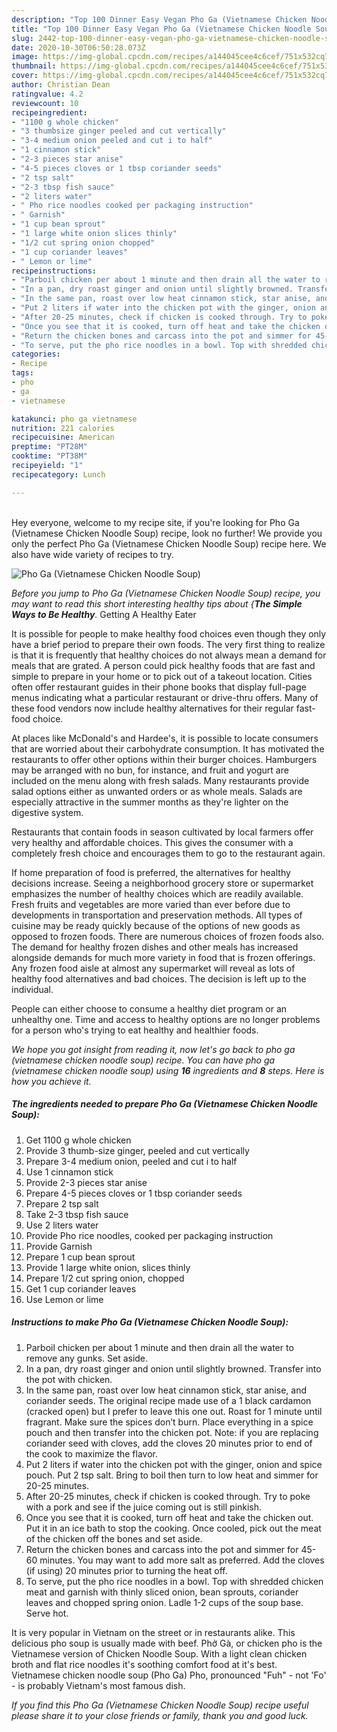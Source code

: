 ```yaml
---
description: "Top 100 Dinner Easy Vegan Pho Ga (Vietnamese Chicken Noodle Soup)"
title: "Top 100 Dinner Easy Vegan Pho Ga (Vietnamese Chicken Noodle Soup)"
slug: 2442-top-100-dinner-easy-vegan-pho-ga-vietnamese-chicken-noodle-soup
date: 2020-10-30T06:50:28.073Z
image: https://img-global.cpcdn.com/recipes/a144045cee4c6cef/751x532cq70/pho-ga-vietnamese-chicken-noodle-soup-recipe-main-photo.jpg
thumbnail: https://img-global.cpcdn.com/recipes/a144045cee4c6cef/751x532cq70/pho-ga-vietnamese-chicken-noodle-soup-recipe-main-photo.jpg
cover: https://img-global.cpcdn.com/recipes/a144045cee4c6cef/751x532cq70/pho-ga-vietnamese-chicken-noodle-soup-recipe-main-photo.jpg
author: Christian Dean
ratingvalue: 4.2
reviewcount: 10
recipeingredient:
- "1100 g whole chicken"
- "3 thumbsize ginger peeled and cut vertically"
- "3-4 medium onion peeled and cut i to half"
- "1 cinnamon stick"
- "2-3 pieces star anise"
- "4-5 pieces cloves or 1 tbsp coriander seeds"
- "2 tsp salt"
- "2-3 tbsp fish sauce"
- "2 liters water"
- " Pho rice noodles cooked per packaging instruction"
- " Garnish"
- "1 cup bean sprout"
- "1 large white onion slices thinly"
- "1/2 cut spring onion chopped"
- "1 cup coriander leaves"
- " Lemon or lime"
recipeinstructions:
- "Parboil chicken per about 1 minute and then drain all the water to remove any gunks. Set aside."
- "In a pan, dry roast ginger and onion until slightly browned. Transfer into the pot with chicken."
- "In the same pan, roast over low heat cinnamon stick, star anise, and coriander seeds. The original recipe made use of a 1 black cardamon (cracked open) but I prefer to leave this one out. Roast for 1 minute until fragrant. Make sure the spices don’t burn. Place everything in a spice pouch and then transfer into the chicken pot. Note: if you are replacing coriander seed with cloves, add the cloves 20 minutes prior to end of the cook to maximize the flavor."
- "Put 2 liters if water into the chicken pot with the ginger, onion and spice pouch. Put 2 tsp salt. Bring to boil then turn to low heat and simmer for 20-25 minutes."
- "After 20-25 minutes, check if chicken is cooked through. Try to poke with a pork and see if the juice coming out is still pinkish."
- "Once you see that it is cooked, turn off heat and take the chicken out. Put it in an ice bath to stop the cooking. Once cooled, pick out the meat of the chicken off the bones and set aside."
- "Return the chicken bones and carcass into the pot and simmer for 45-60 minutes. You may want to add more salt as preferred. Add the cloves (if using) 20 minutes prior to turning the heat off."
- "To serve, put the pho rice noodles in a bowl. Top with shredded chicken meat and garnish with thinly sliced onion, bean sprouts, coriander leaves and chopped spring onion. Ladle 1-2 cups of the soup base. Serve hot."
categories:
- Recipe
tags:
- pho
- ga
- vietnamese

katakunci: pho ga vietnamese 
nutrition: 221 calories
recipecuisine: American
preptime: "PT28M"
cooktime: "PT38M"
recipeyield: "1"
recipecategory: Lunch

---
```

<br>
Hey everyone, welcome to my recipe site, if you're looking for Pho Ga (Vietnamese Chicken Noodle Soup) recipe, look no further! We provide you only the perfect Pho Ga (Vietnamese Chicken Noodle Soup) recipe here. We also have wide variety of recipes to try.
<br>


![Pho Ga (Vietnamese Chicken Noodle Soup)](https://img-global.cpcdn.com/recipes/a144045cee4c6cef/751x532cq70/pho-ga-vietnamese-chicken-noodle-soup-recipe-main-photo.jpg)

<i>Before you jump to Pho Ga (Vietnamese Chicken Noodle Soup) recipe, you may want to read this short interesting healthy tips about {<strong>The Simple Ways to Be Healthy</strong>.</i>
Getting A Healthy Eater

It is possible for people to make healthy food choices even though they only have a brief period to prepare their own foods. The very first thing to realize is that it is frequently that healthy choices do not always mean a demand for meals that are grated. A person could pick healthy foods that are fast and simple to prepare in your home or to pick out of a takeout location. Cities often offer restaurant guides in their phone books that display full-page menus indicating what a particular restaurant or drive-thru offers. Many of these food vendors now include healthy alternatives for their regular fast-food choice.

At places like McDonald's and Hardee's, it is possible to locate consumers that are worried about their carbohydrate consumption.  It has motivated the restaurants to offer other options within their burger choices. Hamburgers may be arranged with no bun, for instance, and fruit and yogurt are included on the menu along with fresh salads. Many restaurants provide salad options either as unwanted orders or as whole meals.  Salads are especially attractive in the summer months as they're lighter on the digestive system.

Restaurants that contain foods in season cultivated by local farmers offer very healthy and affordable choices.  This gives the consumer with a completely fresh choice and encourages them to go to the restaurant again.

If home preparation of food is preferred, the alternatives for healthy decisions increase. Seeing a neighborhood grocery store or supermarket emphasizes the number of healthy choices which are readily available. Fresh fruits and vegetables are more varied than ever before due to developments in transportation and preservation methods.  All types of cuisine may be ready quickly because of the options of new goods as opposed to frozen foods. There are numerous choices of frozen foods also. The demand for healthy frozen dishes and other meals has increased alongside demands for much more variety in food that is frozen offerings. Any frozen food aisle at almost any supermarket will reveal as lots of healthy food alternatives and bad choices. The decision is left up to the individual.

People can either choose to consume a healthy diet program or an unhealthy one. Time and access to healthy options are no longer problems for a person who's trying to eat healthy and healthier foods.


<i>We hope you got insight from reading it, now let's go back to pho ga (vietnamese chicken noodle soup) recipe. You can have pho ga (vietnamese chicken noodle soup) using <strong>16</strong> ingredients and <strong>8</strong> steps. Here is how you achieve it.
</i>

##### The ingredients needed to prepare Pho Ga (Vietnamese Chicken Noodle Soup):

1. Get 1100 g whole chicken
1. Provide 3 thumb-size ginger, peeled and cut vertically
1. Prepare 3-4 medium onion, peeled and cut i to half
1. Use 1 cinnamon stick
1. Provide 2-3 pieces star anise
1. Prepare 4-5 pieces cloves or 1 tbsp coriander seeds
1. Prepare 2 tsp salt
1. Take 2-3 tbsp fish sauce
1. Use 2 liters water
1. Provide  Pho rice noodles, cooked per packaging instruction
1. Provide  Garnish
1. Prepare 1 cup bean sprout
1. Provide 1 large white onion, slices thinly
1. Prepare 1/2 cut spring onion, chopped
1. Get 1 cup coriander leaves
1. Use  Lemon or lime


##### Instructions to make Pho Ga (Vietnamese Chicken Noodle Soup):

1. Parboil chicken per about 1 minute and then drain all the water to remove any gunks. Set aside.
1. In a pan, dry roast ginger and onion until slightly browned. Transfer into the pot with chicken.
1. In the same pan, roast over low heat cinnamon stick, star anise, and coriander seeds. The original recipe made use of a 1 black cardamon (cracked open) but I prefer to leave this one out. Roast for 1 minute until fragrant. Make sure the spices don’t burn. Place everything in a spice pouch and then transfer into the chicken pot. Note: if you are replacing coriander seed with cloves, add the cloves 20 minutes prior to end of the cook to maximize the flavor.
1. Put 2 liters if water into the chicken pot with the ginger, onion and spice pouch. Put 2 tsp salt. Bring to boil then turn to low heat and simmer for 20-25 minutes.
1. After 20-25 minutes, check if chicken is cooked through. Try to poke with a pork and see if the juice coming out is still pinkish.
1. Once you see that it is cooked, turn off heat and take the chicken out. Put it in an ice bath to stop the cooking. Once cooled, pick out the meat of the chicken off the bones and set aside.
1. Return the chicken bones and carcass into the pot and simmer for 45-60 minutes. You may want to add more salt as preferred. Add the cloves (if using) 20 minutes prior to turning the heat off.
1. To serve, put the pho rice noodles in a bowl. Top with shredded chicken meat and garnish with thinly sliced onion, bean sprouts, coriander leaves and chopped spring onion. Ladle 1-2 cups of the soup base. Serve hot.


It is very popular in Vietnam on the street or in restaurants alike. This delicious pho soup is usually made with beef. Phở Gà, or chicken pho is the Vietnamese version of Chicken Noodle Soup. With a light clean chicken broth and flat rice noodles it&#39;s soothing comfort food at it&#39;s best. Vietnamese chicken noodle soup (Pho Ga) Pho, pronounced &#34;Fuh&#34; - not &#39;Fo&#39; - is probably Vietnam&#39;s most famous dish. 

<i>If you find this Pho Ga (Vietnamese Chicken Noodle Soup) recipe useful please share it to your close friends or family, thank you and good luck.</i>
